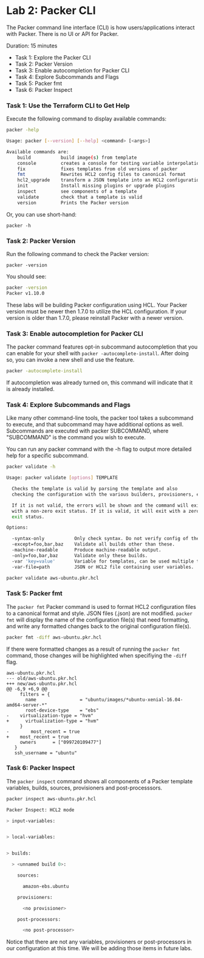 # Lab 2: Packer CLI
The Packer command line interface (CLI) is how users/applications interact with Packer.  There is no UI or API for Packer.

Duration: 15 minutes

- Task 1: Explore the Packer CLI
- Task 2: Packer Version
- Task 3: Enable autocompletion for Packer CLI
- Task 4: Explore Subcommands and Flags
- Task 5: Packer fmt
- Task 6: Packer Inspect

### Task 1: Use the Terraform CLI to Get Help

Execute the following command to display available commands:

```bash
packer -help
```

```bash
Usage: packer [--version] [--help] <command> [<args>]

Available commands are:
    build           build image(s) from template
    console         creates a console for testing variable interpolation
    fix             fixes templates from old versions of packer
    fmt             Rewrites HCL2 config files to canonical format
    hcl2_upgrade    transform a JSON template into an HCL2 configuration
    init            Install missing plugins or upgrade plugins
    inspect         see components of a template
    validate        check that a template is valid
    version         Prints the Packer version
```

Or, you can use short-hand:

```shell
packer -h
```

### Task 2: Packer Version
Run the following command to check the Packer version:

```shell
packer -version
```

You should see:

```bash
packer -version
Packer v1.10.0
```

These labs will be building Packer configuration using HCL.  Your Packer version must be newer then 1.7.0 to utilize the HCL configuration.  If your version is older than 1.7.0, please reinstall Packer with a newer version.

### Task 3: Enable autocompletion for Packer CLI
The packer command features opt-in subcommand autocompletion that you can enable for your shell with `packer -autocomplete-install`. After doing so, you can invoke a new shell and use the feature.

```bash
packer -autocomplete-install
```

If autocompletion was already turned on, this command will indicate that it is already installed.

### Task 4: Explore Subcommands and Flags
Like many other command-line tools, the packer tool takes a subcommand to execute, and that subcommand may have additional options as well. Subcommands are executed with packer SUBCOMMAND, where "SUBCOMMAND" is the  command you wish to execute.

You can run any packer command with the -h flag to output more detailed help for a specific subcommand.

```bash
packer validate -h
```

```bash
Usage: packer validate [options] TEMPLATE

  Checks the template is valid by parsing the template and also
  checking the configuration with the various builders, provisioners, etc.

  If it is not valid, the errors will be shown and the command will exit
  with a non-zero exit status. If it is valid, it will exit with a zero
  exit status.

Options:

  -syntax-only           Only check syntax. Do not verify config of the template.
  -except=foo,bar,baz    Validate all builds other than these.
  -machine-readable      Produce machine-readable output.
  -only=foo,bar,baz      Validate only these builds.
  -var 'key=value'       Variable for templates, can be used multiple times.
  -var-file=path         JSON or HCL2 file containing user variables.
```

```bash
packer validate aws-ubuntu.pkr.hcl
```

### Task 5: Packer fmt
The `packer fmt` Packer command is used to format HCL2 configuration files to a canonical format and style. JSON files (.json) are not modified.  `packer fmt` will display the name of the configuration file(s) that need formatting, and write any formatted changes back to the original configuration file(s).

```bash
packer fmt -diff aws-ubuntu.pkr.hcl
```

If there were formatted changes as a result of running the `packer fmt` command, those changes will be highlighted when specifiying the `-diff` flag.

```
aws-ubuntu.pkr.hcl
--- old/aws-ubuntu.pkr.hcl
+++ new/aws-ubuntu.pkr.hcl
@@ -6,9 +6,9 @@
     filters = {
       name                = "ubuntu/images/*ubuntu-xenial-16.04-amd64-server-*"
       root-device-type    = "ebs"
-    virtualization-type = "hvm"
+      virtualization-type = "hvm"
     }
-        most_recent = true
+    most_recent = true
     owners      = ["099720109477"]
   }
   ssh_username = "ubuntu"
```

### Task 6: Packer Inspect
The `packer inspect` command shows all components of a Packer template  variables, builds, sources, provisioners and post-processsors.

```bash
packer inspect aws-ubuntu.pkr.hcl
```

```bash
Packer Inspect: HCL2 mode

> input-variables:


> local-variables:


> builds:

  > <unnamed build 0>:

    sources:

      amazon-ebs.ubuntu

    provisioners:

      <no provisioner>

    post-processors:

      <no post-processor>
```

Notice that there are not any variables, provisioners or post-processors in our configuration at this time.  We will be adding those items in future labs.
